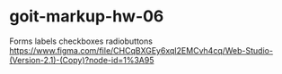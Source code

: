 # goit-markup-hw-06
Forms labels checkboxes radiobuttons
https://www.figma.com/file/CHCqBXGEy6xqI2EMCvh4cq/Web-Studio-(Version-2.1)-(Copy)?node-id=1%3A95
